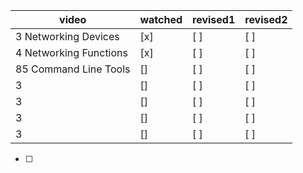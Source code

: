 | video | watched | revised1 | revised2 |
| ----- | ------- | -------- | -------- |
| 3 Networking Devices      | [x] | [ ] | [ ] |
| 4 Networking Functions      | [x] | [ ] | [ ] |
| 85 Command Line Tools     | [] | [ ] | [ ] |
| 3       | [] | [ ] | [ ] |
| 3       | [] | [ ] | [ ] |
| 3       | [] | [ ] | [ ] |
| 3       | [] | [ ] | [ ] |

- [ ]